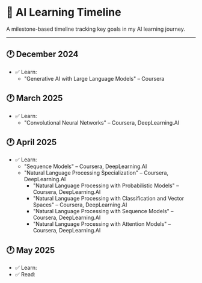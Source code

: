 
# 📅 AI Learning Timeline

A milestone-based timeline tracking key goals in my AI learning journey.

---

## 🕐 December 2024
- ✅ Learn:
  - "Generative AI with Large Language Models" – Coursera

## 🕐 March 2025
- ✅ Learn:
  - "Convolutional Neural Networks" – Coursera, DeepLearning.AI
 
## 🕐 April 2025
- ✅ Learn:
  - "Sequence Models" – Coursera, DeepLearning.AI
  - "Natural Language Processing Specialization" – Coursera, DeepLearning.AI
  	- "Natural Language Processing with Probabilistic Models" – Coursera, DeepLearning.AI
  	- "Natural Language Processing with Classification and Vector Spaces" – Coursera, DeepLearning.AI
  	- "Natural Language Processing with Sequence Models" – Coursera, DeepLearning.AI
  	- "Natural Language Processing with Attention Models" – Coursera, DeepLearning.AI
 
## 🕐 May 2025
- ✅ Learn:
- ✅ Read:





